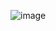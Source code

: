 ![image](https://github.com/raskkkopov/Project1/assets/150954172/748bef22-f12e-4b20-91dd-3ecaa960fd7d)
